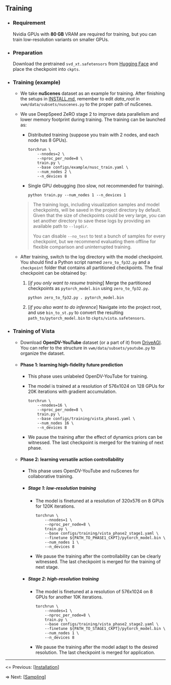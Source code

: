 ## Training

- ### Requirement

  Nvidia GPUs with **80 GB** VRAM are required for training, but you can train low-resolution variants on smaller GPUs.

- ### Preparation

  Download the pretrained `svd_xt.safetensors` from [Hugging Face](https://huggingface.co/stabilityai/stable-video-diffusion-img2vid-xt/blob/main/svd_xt.safetensors) and place the checkpoint into `ckpts`.

- ### Training (example)

  - We take **nuScenes** dataset as an example for training. After finishing the setups in [INSTALL.md](https://github.com/OpenDriveLab/Vista/blob/main/docs/INSTALL.md), remember to edit *data_root* in `vwm/data/subsets/nuscenes.py` to the proper path of nuScenes.

  - We use DeepSpeed ZeRO stage 2 to improve data parallelism and lower memory footprint during training. The training can be launched as: 

    - Distributed training (suppose you train with 2 nodes, and each node has 8 GPUs).

      ```shell
      torchrun \
          --nnodes=2 \
          --nproc_per_node=8 \
          train.py \
          --base configs/example/nusc_train.yaml \
          --num_nodes 2 \
          --n_devices 8
      ```

    - Single GPU debugging (too slow, not recommended for training).

      ```shell
      python train.py --num_nodes 1 --n_devices 1
      ```

    > The training logs, including visualization samples and model checkpoints, will be saved in the project directory by default. Given that the size of checkpoints could be very large, you can set another directory to save these logs by providing an available path to `--logdir`.
    >
    > You can disable `--no_test` to test a bunch of samples for every checkpoint, but we recommend evaluating them offline for flexible comparison and uninterrupted training.

  - After training, switch to the log directory with the model checkpoint. You should find a Python script named `zero_to_fp32.py` and a `checkpoint` folder that contains all partitioned checkpoints. The final checkpoint can be obtained by:

    1. [*if you only want to resume training*] Merge the partitioned checkpoints as `pytorch_model.bin` using `zero_to_fp32.py`.
    
       ```shell
       python zero_to_fp32.py . pytorch_model.bin
       ```
    
    2. [*if you also want to do inference*] Navigate into the project root, and use `bin_to_st.py` to convert the resulting `path_to/pytorch_model.bin` to `ckpts/vista.safetensors`.

- ### Training of Vista

  - Download **OpenDV-YouTube** dataset (or a part of it) from [DriveAGI](https://github.com/OpenDriveLab/DriveAGI#genad-dataset-opendv-youtube). You can refer to the structure in `vwm/data/subsets/youtube.py` to organize the dataset.
  
  - #### Phase 1: learning high-fidelity future prediction
  
    - This phase uses unlabeled OpenDV-YouTube for training.
  
    - The model is trained at a resolution of 576x1024 on 128 GPUs for 20K iterations with gradient accumulation.
  
      ```shell
      torchrun \
          --nnodes=16 \
          --nproc_per_node=8 \
          train.py \
          --base configs/training/vista_phase1.yaml \
          --num_nodes 16 \
          --n_devices 8
      ```
  
    - We pause the training after the effect of dynamics priors can be witnessed. The last checkpoint is merged for the training of next phase.
  
  - #### Phase 2:  learning versatile action controllability
  
    - This phase uses OpenDV-YouTube and nuScenes for collaborative training.
  
    - ##### Stage 1: low-resolution training
  
      - The model is finetuned at a resolution of 320x576 on 8 GPUs for 120K iterations.
  
        ```shell
        torchrun \
            --nnodes=1 \
            --nproc_per_node=8 \
            train.py \
            --base configs/training/vista_phase2_stage1.yaml \
            --finetune ${PATH_TO_PHASE1_CKPT}/pytorch_model.bin \
            --num_nodes 1 \
            --n_devices 8
        ```
  
      - We pause the training after the controllability can be clearly witnessed. The last checkpoint is merged for the training of next stage.
  
    - ##### Stage 2: high-resolution training
  
      - The model is finetuned at a resolution of 576x1024 on 8 GPUs for another 10K iterations.
  
        ```shell
        torchrun \
            --nnodes=1 \
            --nproc_per_node=8 \
            train.py \
            --base configs/training/vista_phase2_stage2.yaml \
            --finetune ${PATH_TO_STAGE1_CKPT}/pytorch_model.bin \
            --num_nodes 1 \
            --n_devices 8
        ```
  
      - We pause the training after the model adapt to the desired resolution. The last checkpoint is merged for application.

---

<= Previous: [[Installation](https://github.com/OpenDriveLab/Vista/blob/main/docs/INSTALL.md)]

=> Next: [[Sampling](https://github.com/OpenDriveLab/Vista/blob/main/docs/SAMPLING.md)]
